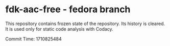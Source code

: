 # fdk-aac-free - fedora branch

This repository contains frozen state of the repository.
Its history is cleared. It is used only for static code
analysis with Codacy.

Commit Time: 1710825484